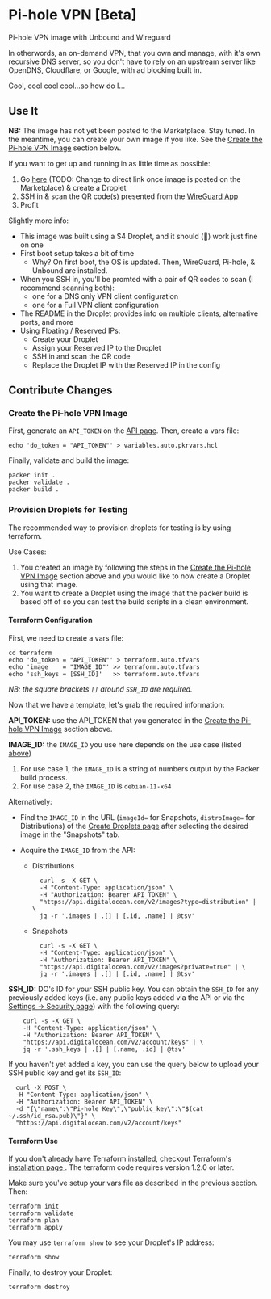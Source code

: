 # Pi-hole VPN [Beta]

Pi-hole VPN image with Unbound and Wireguard

In otherwords, an on-demand VPN, that you own and manage, with
it's own recursive DNS server, so you don't have to rely on an
upstream server like OpenDNS, Cloudflare, or Google, with ad
blocking built in.

Cool, cool cool cool...so how do I...

## Use It

**NB:** The image has not yet been posted to the Marketplace. Stay
tuned. In the meantime, you can create your own image if you like.
See the [Create the Pi-hole VPN
Image](#create-the-pi-hole-vpn-image) section below.

If you want to get up and running in as little time as possible:

1. Go [here](https://marketplace.digitalocean.com/) (TODO: Change
   to direct link once image is posted on the Marketplace) &
   create a Droplet
2. SSH in & scan the QR code(s) presented from the [WireGuard
   App](https://www.wireguard.com/install/)
3. Profit

Slightly more info:

* This image was built using a $4 Droplet, and it should
(🤞) work just fine on one
* First boot setup takes a bit of time
    - Why? On first boot, the OS is updated. Then, WireGuard,
      Pi-hole, & Unbound are installed.
* When you SSH in, you'll be promted with a pair of QR codes to
  scan (I recommend scanning both):
    - one for a DNS only VPN client configuration
    - one for a Full VPN client configuration
* The README in the Droplet provides info on multiple clients,
  alternative ports, and more
* Using Floating / Reserved IPs:
    - Create your Droplet
    - Assign your Reserved IP to the Droplet
    - SSH in and scan the QR code
    - Replace the Droplet IP with the Reserved IP in the config


## Contribute Changes

### Create the Pi-hole VPN Image

First, generate an `API_TOKEN` on the [API
page](https://cloud.digitalocean.com/account/api/tokens). Then,
create a vars file:

    echo 'do_token = "API_TOKEN"' > variables.auto.pkrvars.hcl

Finally, validate and build the image:

    packer init .
    packer validate .
    packer build .

### Provision Droplets for Testing

The recommended way to provision droplets for testing is by using
terraform.

Use Cases:
1. You created an image by following the steps in the [Create the
   Pi-hole VPN Image](#create-the-pi-hole-vpn-image) section above
   and you would like to now create a Droplet using that image.
2. You want to create a Droplet using the image that the packer
   build is based off of so you can test the build scripts in a
   clean environment.

#### Terraform Configuration


First, we need to create a vars file:

    cd terraform
    echo 'do_token = "API_TOKEN"' > terraform.auto.tfvars
    echo 'image    = "IMAGE_ID"' >> terraform.auto.tfvars
    echo 'ssh_keys = [SSH_ID]'   >> terraform.auto.tfvars
    
_NB: the square brackets `[]` around `SSH_ID` are required._

Now that we have a template, let's grab the required information:

**API_TOKEN:** use the API_TOKEN that you generated in the [Create
the Pi-hole VPN Image](#create-the-pi-hole-vpn-image) section
above.

**IMAGE_ID:** the `IMAGE_ID` you use here depends on the use case
(listed [above](#provision-droplets-for-testing))

1. For use case 1, the `IMAGE_ID` is a string of numbers output by
   the Packer build process.
2. For use case 2, the `IMAGE_ID` is `debian-11-x64`

Alternatively:

* Find the `IMAGE_ID` in the URL (`imageId=` for Snapshots,
  `distroImage=` for Distributions) of the [Create Droplets
  page](https://cloud.digitalocean.com/droplets/new) after
  selecting the desired image in the "Snapshots" tab.
* Acquire the `IMAGE_ID` from the API:

    - Distributions

            curl -s -X GET \
            -H "Content-Type: application/json" \
            -H "Authorization: Bearer API_TOKEN" \
            "https://api.digitalocean.com/v2/images?type=distribution" | \
            jq -r '.images | .[] | [.id, .name] | @tsv'

    - Snapshots

            curl -s -X GET \
            -H "Content-Type: application/json" \
            -H "Authorization: Bearer API_TOKEN" \
            "https://api.digitalocean.com/v2/images?private=true" | \
            jq -r '.images | .[] | [.id, .name] | @tsv'

**SSH_ID:** DO's ID for your SSH public key. You can obtain the
`SSH_ID` for any previously added keys (i.e. any public keys
added via the API or via the [Settings -> Security
page](https://cloud.digitalocean.com/account/security)) with the
following query:

        curl -s -X GET \
        -H "Content-Type: application/json" \
        -H "Authorization: Bearer API_TOKEN" \
        "https://api.digitalocean.com/v2/account/keys" | \
        jq -r '.ssh_keys | .[] | [.name, .id] | @tsv'

If you haven't yet added a key, you can use the query below to
upload your SSH public key and get its `SSH_ID`:

      curl -X POST \
      -H "Content-Type: application/json" \
      -H "Authorization: Bearer API_TOKEN" \
      -d "{\"name\":\"Pi-hole Key\",\"public_key\":\"$(cat ~/.ssh/id_rsa.pub)\"}" \
      "https://api.digitalocean.com/v2/account/keys"



#### Terraform Use

If you don't already have Terraform installed, checkout
Terraform's [installation page
](https://learn.hashicorp.com/tutorials/terraform/install-cli).
The terraform code requires version 1.2.0 or later.

Make sure you've setup your vars file as described in the previous
section. Then:

    terraform init
    terraform validate
    terraform plan
    terraform apply

You may use `terraform show` to see your Droplet's IP address:

    terraform show

Finally, to destroy your Droplet:

    terraform destroy
